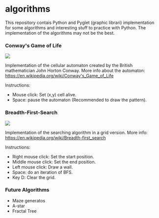 # algorithms
This repository contais Python and Pyglet (graphic librari) implementation for some algorithms and interesting
stuff to practice with Python. The implementation of the algorithms may not be the best.

### Conway's Game of Life
![](https://upload.wikimedia.org/wikipedia/commons/e/e5/Gospers_glider_gun.gif)

Implementation of the cellular automaton created by the British mathematician John Horton Conway.
More info about the automaton: https://en.wikipedia.org/wiki/Conway's_Game_of_Life

Instructions:
  - Mouse click: Set (x,y) cell alive.
  - Space: pause the automaton (Recommended to draw the pattern).
  
### Breadth-First-Search
![](https://i.stack.imgur.com/lOX1C.gif)

Implementation of the searching algorithm in a grid version.
More info: https://en.wikipedia.org/wiki/Breadth-first_search

Instructions:
  - Right mouse click: Set the start position.
  - Middle mouse click: Set the end position.
  - Left mouse click: Draw a wall. 
  - Space: do an iteration of BFS.
  - Key D: Clear the grid.
  
### Future Algorithms
  - Maze generatos
  - A-star
  - Fractal Tree
